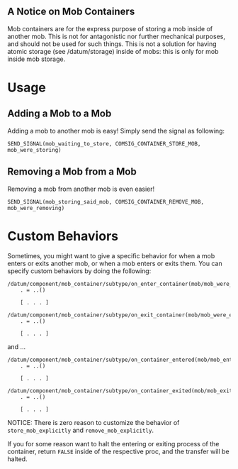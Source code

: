 ## A Notice on Mob Containers
Mob containers are for the express purpose of storing a mob inside of another mob. This is not for antagonistic nor further mechanical purposes, and should not be used for such things. This is not a solution for having atomic storage (see /datum/storage) inside of mobs: this is only for mob inside mob storage.
# Usage
## Adding a Mob to a Mob
Adding a mob to another mob is easy! Simply send the signal as following:
```dm
SEND_SIGNAL(mob_waiting_to_store, COMSIG_CONTAINER_STORE_MOB, mob_were_storing)
```
## Removing a Mob from a Mob
Removing a mob from another mob is even easier!
```dm
SEND_SIGNAL(mob_storing_said_mob, COMSIG_CONTAINER_REMOVE_MOB, mob_were_removing)
```
# Custom Behaviors
Sometimes, you might want to give a specific behavior for when a mob enters or exits another mob, or when a mob enters or exits them. You can specify custom behaviors by doing the following:
```dm
/datum/component/mob_container/subtype/on_enter_container(mob/mob_were_entering)
	. = ..()
	
	[ . . . ]
```
```dm
/datum/component/mob_container/subtype/on_exit_container(mob/mob_were_exiting)
	. = ..()
	
	[ . . . ]
```
and ...
```dm
/datum/component/mob_container/subtype/on_container_entered(mob/mob_entering)
	. = ..()
	
	[ . . . ]
```
```dm
/datum/component/mob_container/subtype/on_container_exited(mob/mob_exiting)
	. = ..()
	
	[ . . . ]
```
NOTICE: There is zero reason to customize the behavior of `store_mob_explicitly` and `remove_mob_explicitly`. 

If you for some reason want to halt the entering or exiting process of the container, return `FALSE` inside of the respective proc, and the transfer will be halted.
